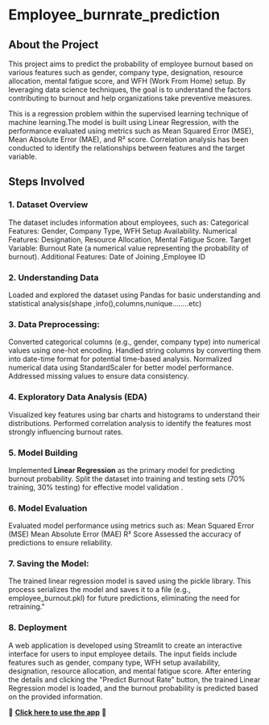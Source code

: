 # Employee_burnrate_prediction
## About the Project
This project aims to predict the probability of employee burnout based on various features such as gender, company type, designation, resource allocation, mental fatigue score, and WFH (Work From Home) setup. By leveraging data science techniques, the goal is to understand the factors contributing to burnout and help organizations take preventive measures.

This is a regression problem within the supervised learning technique of machine learning.The model is built using Linear Regression, with the performance evaluated using metrics such as Mean Squared Error (MSE), Mean Absolute Error (MAE), and R² score. Correlation analysis has been conducted to identify the relationships between features and the target variable.

## Steps Involved
### 1. Dataset Overview
The dataset includes information about employees, such as:
Categorical Features: Gender, Company Type, WFH Setup Availability.
Numerical Features: Designation, Resource Allocation, Mental Fatigue Score.
Target Variable: Burnout Rate (a numerical value representing the probability of burnout).
Additional Features: Date of Joining ,Employee ID

### 2. Understanding Data
Loaded and explored the dataset using Pandas for basic understanding and statistical analysis(shape ,info(),columns,nunique........etc)

### 3. Data Preprocessing:
Converted categorical columns (e.g., gender, company type) into numerical values using one-hot encoding.
Handled string columns by converting them into date-time format for potential time-based analysis.
Normalized numerical data using StandardScaler for better model performance.
Addressed missing values to ensure data consistency.

### 4. Exploratory Data Analysis (EDA)
Visualized key features using bar charts and histograms to understand their distributions.
Performed correlation analysis to identify the features most strongly influencing burnout rates.

### 5. Model Building
Implemented **Linear Regression** as the primary model for predicting burnout probability.
Split the dataset into training and testing sets (70% training, 30% testing) for effective model validation
.
### 6. Model Evaluation
Evaluated model performance using metrics such as:
Mean Squared Error (MSE)
Mean Absolute Error (MAE)
R² Score
Assessed the accuracy of predictions to ensure reliability.

### 7. Saving the Model: 
The trained linear regression model is saved using the pickle library. This process serializes the model and saves it to a file (e.g., employee_burnout.pkl) for future predictions, eliminating the need for retraining."

### 8. Deployment
 A web application is developed using Streamlit to create an interactive interface for users to input employee details. The input fields include features such as gender, company type, WFH setup availability, designation, resource allocation, and mental fatigue score. After entering the details and clicking the "Predict Burnout Rate" button, the trained Linear Regression model is loaded, and the burnout probability is predicted based on the provided information.

🚀 **[Click here to use the app](https://employee-burnout-prediction-1.onrender.com/)** 🚀
